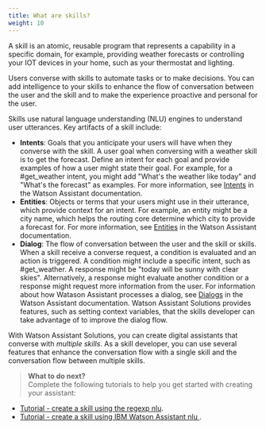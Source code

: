 ```yaml
---
title: What are skills?
weight: 10
---
```

A skill is an atomic, reusable program that represents a capability in a specific domain, for example, providing weather forecasts or controlling your IOT devices in your home, such as your thermostat and lighting.

Users converse with skills to automate tasks or to make decisions. You can add intelligence to your skills to enhance the flow of conversation between the user and the skill and to make the experience proactive and personal for the user.

Skills use natural language understanding (NLU) engines to understand user utterances. Key artifacts of a skill include:
- **Intents**:  Goals that you anticipate your users will have when they converse with the skill.  A user goal when conversing with a weather skill is to get the forecast.  Define an intent for each goal and provide examples of how a user might state their goal.  For example, for a #get_weather intent, you might add "What's the weather like today" and "What's the forecast" as examples.  For more information, see [Intents](https://console.bluemix.net/docs/services/conversation/intents.html#defining-intents) in the Watson Assistant documentation.
- **Entities**: Objects or terms that your users might use in their utterance, which provide context for an intent.  For example, an entity might be a city name, which helps the routing core determine which city to provide a forecast for. For more information, see [Entities](https://console.bluemix.net/docs/services/conversation/entities.html#defining-entitie) in the Watson Assistant documentation.
- **Dialog**:  The flow of conversation between the user and the skill or skills. When a skill receive a converse request, a condition is evaluated and an action is triggered.  A condition might include a specific intent, such as #get_weather. A response might be "today will be sunny with clear skies".  Alternatively, a response might evaluate another condition or a  response might request more information from the user. For information about how Watason Assistant processes a dialog, see [Dialogs](https://console.bluemix.net/docs/services/conversation/dialog-build.html#dialog-build) in the Watson Assistant documentation. Watson Assistant Solutions provides features, such as setting context variables, that the skills developer can take advantage of to improve the dialog flow.

With Watson Assistant Solutions, you can create digital assistants that converse with _multiple skills_. As a skill developer, you can use several features that enhance the conversation flow with a single skill and the conversation flow between multiple skills.

> **What to do next?**<br/>
Complete the following tutorials to help you get started with creating your assistant:
* [Tutorial - create a skill using the  regexp nlu]({{site.baseurl}}/skill/tutorial_creating_custom_skill).
* [Tutorial - create a skill using IBM Watson Assistant nlu ]({{site.baseurl}}/skill/using-wcs).
